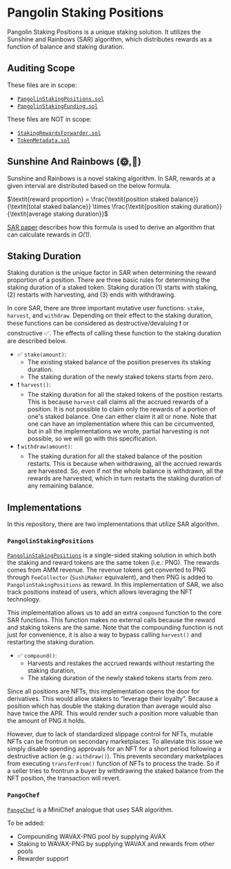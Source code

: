 # Pangolin Staking Positions

Pangolin Staking Positions is a unique staking solution. It utilizes the Sunshine and Rainbows
(SAR) algorithm, which distributes rewards as a function of balance and staking duration.

## Auditing Scope

These files are in scope:

* [`PangolinStakingPositions.sol`](./PangolinStakingPositions.sol)
* [`PangolinStakingFunding.sol`](./PangolinStakingFunding.sol)

These files are NOT in scope:

* [`StakingRewardsForwarder.sol`](./StakingRewardsForwarder.sol)
* [`TokenMetadata.sol`](./TokenMetadata.sol)

## Sunshine And Rainbows (🌞,🌈)

Sunshine and Rainbows is a novel staking algorithm. In SAR, rewards at a given interval are
distributed based on the below formula.

$\textit{reward proportion} = \frac{\textit{position staked balance}}{\textit{total staked balance}} \times \frac{\textit{position staking duration}}{\textit{average staking duration}}$

[SAR paper](./SunshineAndRainbows.pdf) describes how this formula is used to derive an algorithm
that can calculate rewards in *O(1)*.

## Staking Duration

Staking duration is the unique factor in SAR when determining the reward proportion of a position.
There are three basic rules for determining the staking duration of a staked token. Staking
duration (1) starts with staking, (2) restarts with harvesting, and (3) ends with withdrawing.

In core SAR, there are three important mutative user functions: `stake`, `harvest`,
 and `withdraw`. Depending on their effect to the staking duration, these functions can be
considered as destructive/devaluing ❗ or constructive ✅. The effects of calling these
function to the staking duration are described below.

* ✅ `stake(amount)`:
	* The existing staked balance of the position preserves its staking duration.
	* The staking duration of the newly staked tokens starts from zero.
* ❗ `harvest()`:
	* The staking duration for all the staked tokens of the position restarts.
  This is because `harvest` call claims all the accrued rewards of a position. It is not possible
  to claim only the rewards of a portion of one's staked balance. One can either claim it all
  or none. Note that one can have an implementation where this can be circumvented, but in all
  the implementations we wrote, partial harvesting is not possible, so we will go with this
  specification.
* ❗ `withdraw(amount)`:
	* The staking duration for all the staked balance of the position restarts.
  This is because when withdrawing, all the accrued rewards are harvested. So, even if not the
  whole balance is withdrawn, all the rewards are harvested, which in turn restarts the staking
  duration of any remaining balance.

## Implementations

In this repository, there are two implementations that utilize SAR algorithm.

### `PangolinStakingPositions`

[`PangolinStakingPositions`](./PangolinStakingPositions.sol) is a single-sided staking solution in
which both the staking and reward tokens are the same token (i.e.: PNG). The rewards comes from AMM
revenue. The revenue tokens get converted to PNG through `FeeCollector` (`SushiMaker` equivalent),
and then PNG is added to `PangolinStakingPositions` as reward. In this implementation of SAR, we also
track positions instead of users, which allows leveraging the NFT technology.

This implementation allows us to add an extra `compound` function to the core SAR functions. This
function makes no external calls because the reward and staking tokens are the same. Note that the
compounding function is not just for convenience, it is also a way to bypass calling `harvest()`
and restarting the staking duration.

* ✅ `compound()`:
	* Harvests and restakes the accrued rewards without restarting the staking duration,
	* The staking duration of the newly staked tokens starts from zero.

Since all positions are NFTs, this implementation opens the door for derivatives. This would allow
stakers to “leverage their loyalty”. Because a position which has double the staking duration than
average would also have twice the APR. This would render such a position more valuable than the
amount of PNG it holds.

However, due to lack of standardized slippage control for NFTs, mutable NFTs can be frontrun on
secondary marketplaces. To alleviate this issue we simply disable spending approvals for an NFT
for a short period following a destructive action (e.g.: `withdraw()`). This prevents secondary
marketplaces from executing `transferFrom()` function of NFTs to process the trade. So if a seller
tries to frontrun a buyer by withdrawing the staked balance from the NFT position, the transaction
will revert.

### `PangoChef`

[`PangoChef`](./PangoChef.sol) is a MiniChef analogue that uses SAR algorithm.

To be added:
* Compounding WAVAX-PNG pool by supplying AVAX
* Staking to WAVAX-PNG by supplying WAVAX and rewards from other pools
* Rewarder support
